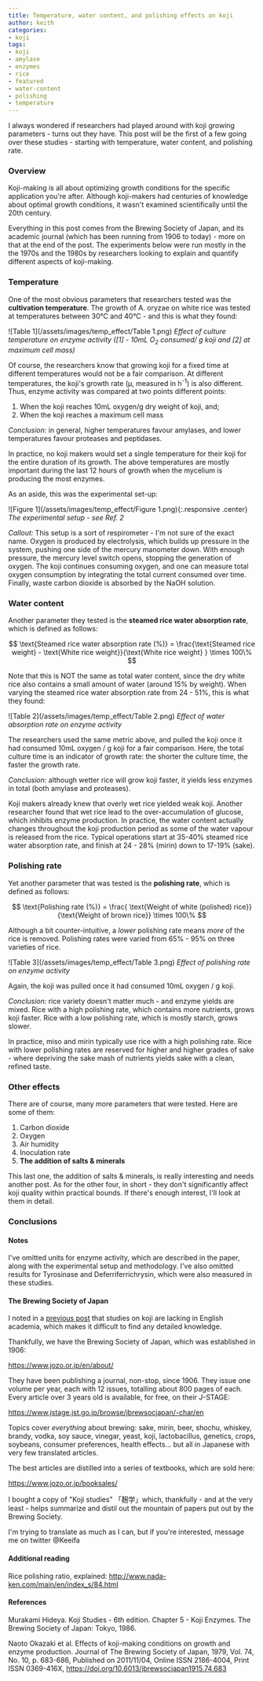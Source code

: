 ```yaml
---
title: Temperature, water content, and polishing effects on koji
author: keith
categories:
- koji
tags:
- koji
- amylase
- enzymes
- rice
- featured
- water-content
- polishing
- temperature
---
```


I always wondered if researchers had played around with koji growing parameters - turns out they have. This post will be the first of a few going over these studies - starting with temperature, water content, and polishing rate.

### Overview

Koji-making is all about optimizing growth conditions for the specific application you're after. Although koji-makers had centuries of knowledge about optimal growth conditions, it wasn't examined  scientifically until the 20th century.

Everything in this post comes from the Brewing Society of Japan, and its academic journal (which has been running from 1906 to today)  - more on that at the end of the post. The experiments below were run mostly in the the 1970s and the 1980s by researchers looking to explain and quantify different aspects of koji-making.

### Temperature

One of the most obvious parameters that researchers tested was the **cultivation temperature**. The growth of A. oryzae on white rice was tested at temperatures between 30°C and 40°C - and this is what they found:

![Table 1](/assets/images/temp_effect/Table 1.png)
*Effect of culture temperature on enzyme activity ([1] - 10mL O<sub>2</sub> consumed/ g koji and [2] at maximum cell mass)*

Of course, the researchers know that growing koji for a fixed time at different temperatures would not be a fair comparison. At different temperatures, the koji's growth rate (μ, measured in h<sup>-1</sup>) is also different. Thus, enzyme activity was compared at two points different points:

1. When the koji reaches 10mL oxygen/g dry weight of koji, and;
2. When the koji reaches a maximum cell mass

*Conclusion:* in general, higher temperatures favour amylases, and lower temperatures favour proteases and peptidases.

In practice, no koji makers would set a single temperature for their koji for the entire duration of its growth. The above temperatures are mostly important during the last 12 hours of growth when the mycelium is producing the most enzymes.

As an aside, this was the experimental set-up:

![Figure 1](/assets/images/temp_effect/Figure 1.png){:.responsive .center}
*The experimental setup - see Ref. 2*

*Callout:* This setup is a sort of respirometer - I'm not sure of the exact name. Oxygen is produced by electrolysis, which builds up pressure in the system, pushing one side of the mercury manometer down. With enough pressure, the mercury level switch opens, stopping the generation of oxygen. The koji continues consuming oxygen, and one can measure total oxygen consumption by integrating the total current consumed over time. Finally, waste carbon dioxide is absorbed by the NaOH solution.

### Water content

Another parameter they tested is the **steamed rice water absorption rate**, which is defined as follows:

$$
\text{Steamed rice water absorption rate (%)} = \frac{\text{Steamed rice weight} - \text{White rice weight}}{\text{White rice weight} }   \times 100\%
$$

Note that this is NOT the same as total water content, since the dry white rice also contains a small amount of water (around 15% by weight). When varying the steamed rice water absorption rate from 24 - 51%, this is what they found:

![Table 2](/assets/images/temp_effect/Table 2.png)
*Effect of water absorption rate on enzyme activity*

The researchers used the same metric above, and pulled the koji once it had consumed 10mL oxygen / g koji for a fair comparison. Here, the total culture time is an indicator of growth rate: the shorter the culture time, the faster the growth rate.

*Conclusion:* although wetter rice will grow koji faster, it yields less enzymes in total (both amylase and proteases).

Koji makers already knew that overly wet rice yielded weak koji. Another researcher found that wet rice lead to the over-accumulation of glucose, which inhibits enzyme production. In practice, the water content actually changes throughout the koji production period as some of the water vapour is released from the rice. Typical operations start at 35-40% steamed rice water absorption rate, and finish at 24 - 28% (mirin) down to 17-19% (sake).

### Polishing rate

Yet another parameter that was tested is the **polishing rate**, which is defined as follows:

$$
\text{Polishing rate (%)} = \frac{ \text{Weight of white (polished) rice}}{\text{Weight of brown rice}} \times 100\%
$$

Although a bit counter-intuitive, a *lower* polishing rate means *more* of the rice is removed.  Polishing rates were varied from 65% - 95% on three varieties of rice.


![Table 3](/assets/images/temp_effect/Table 3.png)
*Effect of polishing rate on enzyme activity*

Again, the koji was pulled once it had consumed 10mL oxygen / g koji.

*Conclusion:* rice variety doesn't matter much - and enzyme yields are mixed. Rice with a high polishing rate, which contains more nutrients, grows koji faster. Rice with a low polishing rate, which is mostly starch, grows slower.

In practice, miso and mirin typically use rice with a high polishing rate. Rice with lower polishing rates are reserved for higher and higher grades of sake - where depriving the sake mash of nutrients yields sake with a clean, refined taste.

### Other effects

There are of course, many more parameters that were tested. Here are some of them:

1. Carbon dioxide
2. Oxygen
3. Air humidity
4. Inoculation rate
5. **The addition of salts & minerals**

This last one, the addition of salts & minerals, is really interesting and needs another post. As for the other four, in short - they don't significantly affect koji quality within practical bounds. If there's enough interest, I'll look at them in detail.

### Conclusions

#### Notes

I've omitted units for enzyme activity, which are described in the paper, along with the experimental setup and methodology. I've also omitted results for Tyrosinase and Deferriferrichrysin, which were also measured in these studies.

#### The Brewing Society of Japan

I noted in a <u>previous post</u> that studies on koji are lacking in English academia, which makes it difficult to find any detailed knowledge.

Thankfully, we have the Brewing Society of Japan, which was established in 1906:

https://www.jozo.or.jp/en/about/

They have been publishing a journal, non-stop, since 1906. They issue one volume per year, each with 12 issues, totalling about 800 pages of each. Every article over 3 years old is available, for free, on their J-STAGE:

https://www.jstage.jst.go.jp/browse/jbrewsocjapan/-char/en

Topics cover *everything* about brewing: sake, mirin, beer, shochu, whiskey, brandy, vodka, soy sauce, vinegar, yeast, koji, lactobacillus, genetics, crops, soybeans, consumer preferences, health effects... but all in Japanese with very few translated articles.

The best articles are distilled into a series of textbooks, which are sold here:

https://www.jozo.or.jp/booksales/

I bought a copy of "Koji studies" 「麹学」which, thankfully - and at the very least - helps summarize and distil out the mountain of papers put out by the Brewing Society.

I'm trying to translate as much as I can, but if you're interested, message me on twitter @Keeifa

#### Additional reading

Rice polishing ratio, explained:
http://www.nada-ken.com/main/en/index_s/84.html

#### References

Murakami Hideya. Koji Studies - 6th edition. Chapter 5 - Koji Enzymes. The Brewing Society of Japan: Tokyo, 1986.

Naoto Okazaki et al. Effects of koji-making conditions on growth and enzyme production. Journal of The Brewing Society of Japan, 1979, Vol. 74, No. 10, p. 683-686, Published on 2011/11/04, Online ISSN 2186-4004, Print ISSN 0369-416X, https://doi.org/10.6013/jbrewsocjapan1915.74.683
